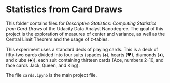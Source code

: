 # Statistics from Card Draws

This folder contains files for _Descriptive Statistics: Computing Statistics from Card Draws_ of the Udacity Data Analyst Nanodegree. The goal of this project is the exploration of measures of center and variance, as well as the Central Limit Theorem and the usage of z-tables.

This experiment uses a standard deck of playing cards. This is a deck of fifty-two cards divided into four suits (spades (♠), hearts (♥), diamonds (♦), and clubs (♣)), each suit containing thirteen cards (Ace, numbers 2-10, and face cards Jack, Queen, and King).

The file `cards.ipynb` is the main project file.